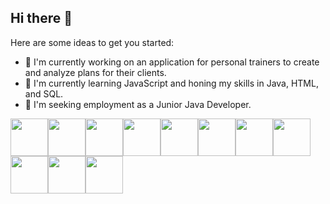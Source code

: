 ## Hi there 👋


Here are some ideas to get you started:

- 🔭 I'm currently working on an application for personal trainers to create and analyze plans for their clients.
- 🌱 I'm currently learning JavaScript and honing my skills in Java, HTML, and SQL.
- 👯 I'm seeking employment as a Junior Java Developer.


<img width="60px" src="https://user-images.githubusercontent.com/25181517/117201156-9a724800-adec-11eb-9a9d-3cd0f67da4bc.png"><img width="60px" src="https://user-images.githubusercontent.com/25181517/117201470-f6d56780-adec-11eb-8f7c-e70e376cfd07.png"><img width="60px" src="https://user-images.githubusercontent.com/25181517/192158954-f88b5814-d510-4564-b285-dff7d6400dad.png"><img width="60px" src="https://user-images.githubusercontent.com/25181517/183898674-75a4a1b1-f960-4ea9-abcb-637170a00a75.png"><img width="60px" src="https://user-images.githubusercontent.com/25181517/183898054-b3d693d4-dafb-4808-a509-bab54cf5de34.png"><img width="60px" src="https://user-images.githubusercontent.com/25181517/117207242-07d5a700-adf4-11eb-975e-be04e62b984b.png"><img width="60px" src="https://user-images.githubusercontent.com/25181517/190229463-87fa862f-ccf0-48da-8023-940d287df610.png"><img width="60px" src="https://user-images.githubusercontent.com/25181517/117208740-bfb78400-adf5-11eb-97bb-09072b6bedfc.png"><img width="60px" src="https://user-images.githubusercontent.com/25181517/117207330-263ba280-adf4-11eb-9b97-0ac5b40bc3be.png"><img width="60px" src="https://user-images.githubusercontent.com/25181517/192109061-e138ca71-337c-4019-8d42-4792fdaa7128.png"><img width="60px" src="https://user-images.githubusercontent.com/25181517/192108890-200809d1-439c-4e23-90d3-b090cf9a4eea.png">
